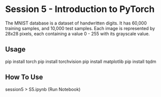 # Session 5 - Introduction to PyTorch
The MNIST database is a dataset of handwritten digits. It has 60,000 training samples, and 10,000 test samples. Each image is represented by 28x28 pixels, each containing a value 0 - 255 with its grayscale value.

## Usage
pip install torch
pip install torchvision
pip install matplotlib
pip install tqdm

## How To Use
session5 > S5.ipynb (Run Notebook)


